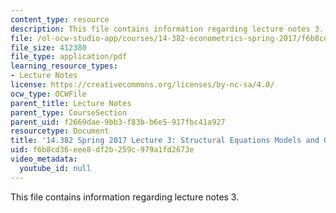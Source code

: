 ```yaml
---
content_type: resource
description: This file contains information regarding lecture notes 3.
file: /ol-ocw-studio-app/courses/14-382-econometrics-spring-2017/f6b8cd36eee8df2b259c979a1fd2673e_MIT14_382S17_lec3.pdf
file_size: 412380
file_type: application/pdf
learning_resource_types:
- Lecture Notes
license: https://creativecommons.org/licenses/by-nc-sa/4.0/
ocw_type: OCWFile
parent_title: Lecture Notes
parent_type: CourseSection
parent_uid: f2669dae-9bb3-f83b-b6e5-917fbc41a927
resourcetype: Document
title: '14.382 Spring 2017 Lecture 3: Structural Equations Models and GMM'
uid: f6b8cd36-eee8-df2b-259c-979a1fd2673e
video_metadata:
  youtube_id: null
---
```

This file contains information regarding lecture notes 3.